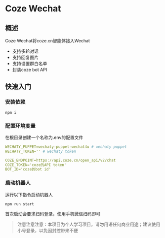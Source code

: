 # Coze Wechat

## 概述

Coze Wechat将coze.cn智能体接入Wechat

- 支持多轮对话
- 支持回复图片
- 支持设置群白名单
- 封装coze bot API

## 快速入门

### 安装依赖

```shell
npm i 
```

### 配置环境变量

在根目录创建一个名称为.env的配置文件

```yaml
WECHATY_PUPPET=wechaty-puppet-wechat4u # wechaty puppet
WECHATY_TOKEN='' # wechaty token

COZE_ENDPOINT=https://api.coze.cn/open_api/v2/chat
COZE_TOKEN='coze的API token'
BOT_ID='coze的bot id'
```

### 启动机器人

运行以下指令启动机器人

```shell
npm run start
```

首次启动会要求扫码登录，使用手机微信扫码即可

> 注意注意注意：本项目为个人学习项目，请勿用语任何商业用途；建议使用小号登录，以免因封控带来不便
